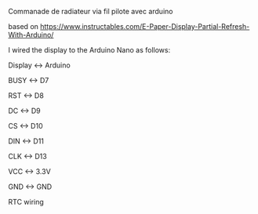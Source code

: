 Commanade de radiateur via fil pilote avec arduino

based on  https://www.instructables.com/E-Paper-Display-Partial-Refresh-With-Arduino/

I wired the display to the Arduino Nano as follows:

Display <-> Arduino

BUSY <-> D7

RST <-> D8

DC <-> D9

CS <-> D10

DIN <-> D11

CLK <-> D13

VCC <-> 3.3V

GND <-> GND

RTC wiring
